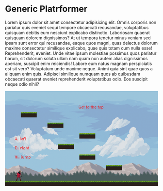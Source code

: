 # Generic Platrformer

Lorem ipsum dolor sit amet consectetur adipisicing elit. Omnis corporis non pariatur quis eveniet sequi tempore obcaecati recusandae, voluptatibus quisquam debitis eum nesciunt explicabo distinctio. Laboriosam quaerat quisquam dolorem dignissimos?
At ut tempora tenetur minus veniam sed ipsam sunt error qui recusandae, eaque quos magni, quas delectus dolorum maxime consectetur similique explicabo, quae quis totam cum nulla esse! Reprehenderit, eveniet.
Unde vitae ipsum molestiae possimus quos pariatur harum, sit dolorum soluta ullam nam quam non autem alias dignissimos aperiam, suscipit enim reiciendis! Labore eum natus magnam perspiciatis est sit vero?
Voluptatum unde maxime neque. Animi quia sint quae quos a aliquam enim quis. Adipisci similique numquam quos ab quibusdam obcaecati quaerat eveniet reprehenderit voluptatibus odio. Eos suscipit neque odio nihil?


![Forrest](assets/images/genericPlatformer.png)

